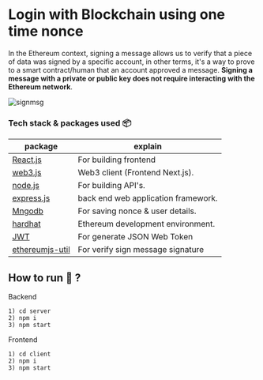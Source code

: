# Login with Blockchain using one time nonce
In the Ethereum context, signing a message allows us to verify that a piece of data was signed by a specific account, in other terms, it's a way to prove to a smart contract/human that an account approved a message. **Signing a message with a private or public key does not require interacting with the Ethereum network**.

![signmsg](https://user-images.githubusercontent.com/55044734/172062741-17009747-f182-41ef-a78a-1de8319d98d2.jpg)

### Tech stack & packages used 📦

| package                                                             | explain                                                               |
| ------------------------------------------------------------------- | --------------------------------------------------------------------- |
| [React.js](https://reactjs.org/)                                    | For building frontend                                                 |
| [web3.js](https://www.npmjs.com/package/web3)                       | Web3 client (Frontend Next.js).                                       |
| [node.js](https://nodejs.org/en/)                                   | For building API's.                                                   |
| [express.js](https://expressjs.com/)                                | back end web application framework.                                   |
| [Mngodb](https://www.mongodb.com/)                                  | For saving nonce & user details.                                      |               |   
| [hardhat](https://www.npmjs.com/package/hardhat)                    | Ethereum development environment.                                     |   
| [JWT](https://www.jwt.io)                                           | For generate JSON Web Token                                           | 
| [ethereumjs-util](https://www.npmjs.com/package/ethereumjs-util)    | For verify sign message signature                                     | 


## How to run :runner: ?
Backend
```
1) cd server
2) npm i
3) npm start
```
Frontend
```
1) cd client
2) npm i
3) npm start
```

